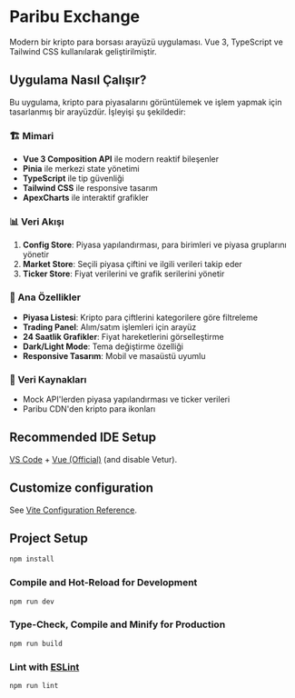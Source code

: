 # Paribu Exchange

Modern bir kripto para borsası arayüzü uygulaması. Vue 3, TypeScript ve Tailwind CSS kullanılarak geliştirilmiştir.

## Uygulama Nasıl Çalışır?

Bu uygulama, kripto para piyasalarını görüntülemek ve işlem yapmak için tasarlanmış bir arayüzdür. İşleyişi şu şekildedir:

### 🏗️ Mimari
- **Vue 3 Composition API** ile modern reaktif bileşenler
- **Pinia** ile merkezi state yönetimi
- **TypeScript** ile tip güvenliği
- **Tailwind CSS** ile responsive tasarım
- **ApexCharts** ile interaktif grafikler

### 📊 Veri Akışı
1. **Config Store**: Piyasa yapılandırması, para birimleri ve piyasa gruplarını yönetir
2. **Market Store**: Seçili piyasa çiftini ve ilgili verileri takip eder
3. **Ticker Store**: Fiyat verilerini ve grafik serilerini yönetir

### 🎯 Ana Özellikler
- **Piyasa Listesi**: Kripto para çiftlerini kategorilere göre filtreleme
- **Trading Panel**: Alım/satım işlemleri için arayüz
- **24 Saatlik Grafikler**: Fiyat hareketlerini görselleştirme
- **Dark/Light Mode**: Tema değiştirme özelliği
- **Responsive Tasarım**: Mobil ve masaüstü uyumlu

### 🔄 Veri Kaynakları
- Mock API'lerden piyasa yapılandırması ve ticker verileri
- Paribu CDN'den kripto para ikonları

## Recommended IDE Setup

[VS Code](https://code.visualstudio.com/) + [Vue (Official)](https://marketplace.visualstudio.com/items?itemName=Vue.volar) (and disable Vetur).

## Customize configuration

See [Vite Configuration Reference](https://vite.dev/config/).

## Project Setup

```sh
npm install
```

### Compile and Hot-Reload for Development

```sh
npm run dev
```

### Type-Check, Compile and Minify for Production

```sh
npm run build
```

### Lint with [ESLint](https://eslint.org/)

```sh
npm run lint
```
